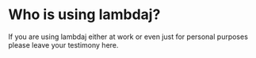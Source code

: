 # Who is using lambdaj? #

If you are using lambdaj either at work or even just for personal purposes please leave your testimony here.